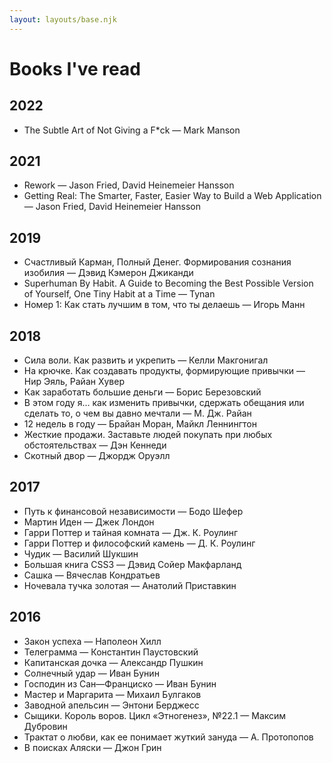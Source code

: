 ```yaml
---
layout: layouts/base.njk
---
```


# Books I've read
## 2022
<ul class="books__list">
  <li class="books__item">
    The Subtle Art of Not Giving a F*ck — Mark Manson
  </li>
</ul>

## 2021
<ul class="books__list">
  <li class="books__item">
    Rework — Jason Fried, David Heinemeier Hansson
  </li>
  <li class="books__item">
    Getting Real: The Smarter, Faster, Easier Way to Build a Web Application — Jason Fried, David Heinemeier Hansson
  </li>
</ul>

## 2019
<ul class="books__list">
  <li class="books__item">
    Счастливый Карман, Полный Денег. Формирования сознания изобилия —
    Дэвид Кэмерон Джиканди
  </li>
  <li class="books__item">
    Superhuman By Habit. A Guide to Becoming the Best Possible Version of
    Yourself, One Tiny Habit at a Time — Tynan
  </li>
  <li class="books__item">
    Номер 1: Как стать лучшим в том, что ты делаешь — Игорь Манн
  </li>
</ul>

## 2018
  <ul class="books__list">
    <li class="books__item">Сила воли. Как развить и укрепить — Келли Макгонигал</li>
    <li class="books__item">На крючке. Как создавать продукты, формирующие привычки — Нир Эяль, Райан Хувер</li>
    <li class="books__item">Как заработать большие деньги — Борис Березовский</li>
    <li class="books__item">В этом году я... как изменить привычки, сдержать обещания или сделать то, о чем вы давно мечтали — М. Дж. Райан</li>
    <li class="books__item">12 недель в году — Брайан Моран, Майкл Леннингтон</li>
    <li class="books__item">Жесткие продажи. Заставьте людей покупать при любых обстоятельствах — Дэн Кеннеди</li>
    <li class="books__item">Скотный двор — Джордж Оруэлл</li>
  </ul>

## 2017
<ul class="books__list">
  <li class="books__item">Путь к финансовой независимости — Бодо Шефер</li>
  <li class="books__item">Мартин Иден — Джек Лондон</li>
  <li class="books__item">Гарри Поттер и тайная комната — Дж. К. Роулинг</li>
  <li class="books__item">Гарри Поттер и философский камень — Д. К. Роулинг</li>
  <li class="books__item">Чудик — Василий Шукшин</li>
  <li class="books__item">Большая книга CSS3 — Дэвид Сойер Макфарланд</li>
  <li class="books__item">Сашка — Вячеслав Кондратьев</li>
  <li class="books__item">Ночевала тучка золотая — Анатолий Приставкин</li>
</ul>

## 2016
<ul class="books__list">
  <li class="books__item">Закон успеха — Наполеон Хилл</li>
  <li class="books__item">Телеграмма — Константин Паустовский</li>
  <li class="books__item">Капитанская дочка — Александр Пушкин</li>
  <li class="books__item">Солнечный удар — Иван Бунин</li>
  <li class="books__item">Господин из Сан—Франциско — Иван Бунин</li>
  <li class="books__item">Мастер и Маргарита — Михаил Булгаков</li>
  <li class="books__item">Заводной апельсин — Энтони Берджесс</li>
  <li class="books__item">Сыщики. Король воров. Цикл «Этногенез», №22.1 — Максим Дубровин</li>
  <li class="books__item">Трактат о любви, как ее понимает жуткий зануда — А. Протопопов</li>
  <li class="books__item">В поисках Аляски — Джон Грин</li>
</ul>
